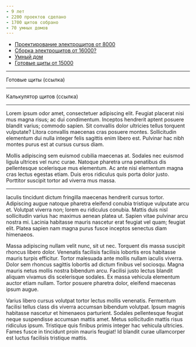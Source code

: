 ```yaml
---
- 9 лет
- 2200 проектов сделано
- 1700 щитов собрано
- 70 умных домов
---
```

- [Проектирование электрощитов от 8000](/about)
- [Сборка электрощитов от 16000?](/about)
- [Умный дом](/about)
- [Готовые щиты от 15000](/about)
---

Готовые щиты (ссылка)

---

Калькулятор щитов (ссылка)

---

Lorem ipsum odor amet, consectetuer adipiscing elit. Feugiat placerat nisi mus magna risus; ac dui condimentum. Inceptos hendrerit aptent posuere blandit varius; commodo sapien. Sit convallis dolor ultricies tellus torquent vulputate? Litora convallis maecenas cras posuere montes. Sollicitudin elementum dui nulla integer felis sagittis enim libero est. Pulvinar hac nibh montes purus est at cursus cursus diam.

Mollis adipiscing sem euismod cubilia maecenas at. Sodales nec euismod ligula ultrices vel nunc curae. Natoque pharetra urna penatibus dis pellentesque scelerisque mus elementum. Ac ante nisi elementum magna cras lectus egestas etiam. Duis eros ridiculus quis porta dolor justo. Porttitor suscipit tortor ad viverra mus massa.

---

Iaculis tincidunt dictum fringilla maecenas hendrerit cursus tortor. Adipiscing augue natoque pharetra eleifend conubia tristique vulputate arcu et. Volutpat viverra non; lorem eu ridiculus conubia. Mattis duis nisl sollicitudin varius hac maximus aenean platea ut. Sapien vitae pulvinar arcu nostra mi. Lacinia habitasse mauris nascetur erat feugiat vel quam; feugiat elit. Platea sapien nam magna purus fusce inceptos senectus diam himenaeos.

Massa adipiscing nullam velit nunc, sit ut nec. Torquent dis massa suscipit rhoncus libero dolor. Venenatis facilisis facilisis lobortis eros habitasse mauris turpis efficitur. Tortor malesuada ante mollis nullam iaculis viverra. Dolor sem rhoncus sagittis lobortis ad dictum finibus vel sociosqu. Magna mauris netus mollis nostra bibendum arcu. Facilisi justo lectus blandit aliquam vivamus dis scelerisque sodales. Ex massa vehicula elementum auctor etiam nullam. Tortor posuere pharetra dolor, eleifend maecenas ipsum augue.

Varius libero cursus volutpat tortor lectus mollis venenatis. Fermentum facilisi tellus class dis viverra accumsan bibendum volutpat. Ipsum magnis habitasse nascetur et himenaeos parturient. Sodales pellentesque feugiat neque suspendisse accumsan mattis amet. Metus sollicitudin mattis risus ridiculus ipsum. Tristique quis finibus primis integer hac vehicula ultricies. Fames fusce in tincidunt proin mauris feugiat! Id blandit curae ullamcorper est luctus facilisis tristique mattis.